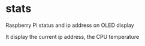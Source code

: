 # stats
Raspberry Pi status and ip address on OLED display

It display the current ip address, the CPU temperature

